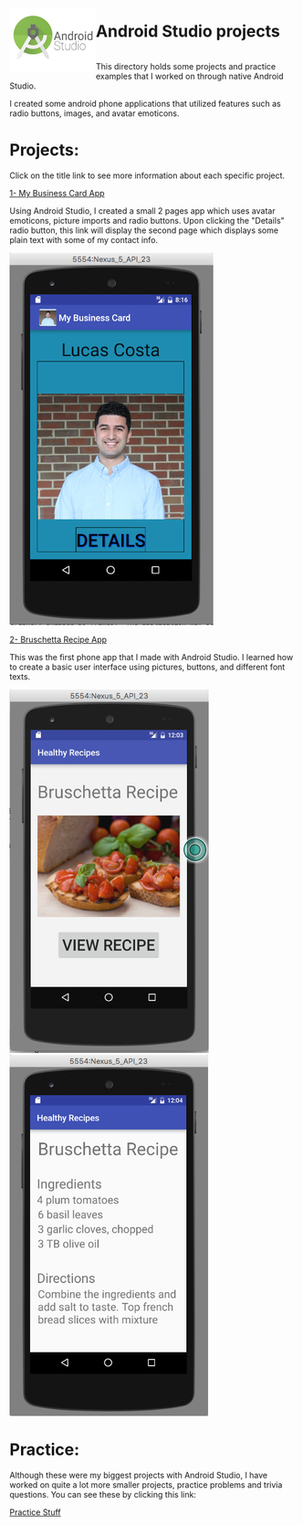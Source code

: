<img src="img/android_studio_logo.jpg" width = 30% length = 30% align = left><h1>Android Studio projects</h1>

<br>
This directory holds some projects and practice examples that I worked on through native Android Studio.

I created some android phone applications that utilized features such as radio buttons, images, and avatar emoticons.

# Projects:

Click on the title link to see more information about each specific project.

[1- My Business Card App](https://github.com/lgc13/LucasCosta_portfolio/tree/master/android_studio/MyBusinessCard_app_project)

Using Android Studio, I created a small 2 pages app which uses avatar emoticons, picture imports and radio buttons. Upon clicking the "Details" radio button, this link will display the second page which displays some plain text with some of my contact info.

![Screenshot](MyBusinessCard_app_project/img/my_app.png)

[2- Bruschetta Recipe App](https://github.com/lgc13/LucasCosta_portfolio/tree/master/android_studio/Recipe_app_project)

This was the first phone app that I made with Android Studio. I learned how to create a basic user interface using pictures, buttons, and different font texts.

![Screenshot](Recipe_app_project/img/user1.png)
![Screenshot](Recipe_app_project/img/user2.png)

# Practice:

Although these were my biggest projects with Android Studio, I have worked on quite a lot more smaller projects, practice problems and trivia questions. You can see these by clicking this link:

[Practice Stuff](https://github.com/lgc13/LucasCosta_portfolio/tree/master/android_studio/practice)

